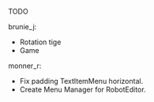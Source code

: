 ﻿TODO

brunie_j:
 - Rotation tige
 - Game

monner_r:
 - Fix padding TextItemMenu horizontal.
 - Create Menu Manager for RobotEditor.
